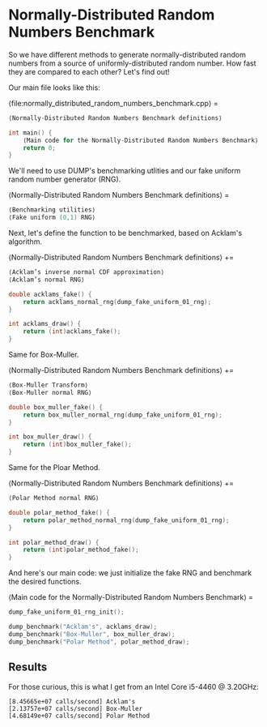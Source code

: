 # Normally-Distributed Random Numbers Benchmark

So we have different methods to generate normally-distributed random numbers from a source of uniformly-distributed random number. How fast they are compared to each other? Let's find out!

Our main file looks like this:

⟨file:normally_distributed_random_numbers_benchmark.cpp⟩ =
```C++
⟨Normally-Distributed Random Numbers Benchmark definitions⟩

int main() {
    ⟨Main code for the Normally-Distributed Random Numbers Benchmark⟩
    return 0;
}
```

We'll need to use DUMP's benchmarking utlities and our fake uniform random number generator (RNG).

⟨Normally-Distributed Random Numbers Benchmark definitions⟩ =
```C++
⟨Benchmarking utilities⟩
⟨Fake uniform (0,1) RNG⟩
```

Next, let's define the function to be benchmarked, based on Acklam's algorithm.

⟨Normally-Distributed Random Numbers Benchmark definitions⟩ +=
```C++
⟨Acklam’s inverse normal CDF approximation⟩
⟨Acklam’s normal RNG⟩

double acklams_fake() {
    return acklams_normal_rng(dump_fake_uniform_01_rng);
}

int acklams_draw() {
    return (int)acklams_fake();
}
```

Same for Box-Muller.

⟨Normally-Distributed Random Numbers Benchmark definitions⟩ +=
```C++
⟨Box-Muller Transform⟩
⟨Box-Muller normal RNG⟩

double box_muller_fake() {
    return box_muller_normal_rng(dump_fake_uniform_01_rng);
}

int box_muller_draw() {
    return (int)box_muller_fake();
}
```

Same for the Ploar Method.

⟨Normally-Distributed Random Numbers Benchmark definitions⟩ +=
```C++
⟨Polar Method normal RNG⟩

double polar_method_fake() {
    return polar_method_normal_rng(dump_fake_uniform_01_rng);
}

int polar_method_draw() {
    return (int)polar_method_fake();
}
```

And here's our main code: we just initialize the fake RNG and benchmark the desired functions.

⟨Main code for the Normally-Distributed Random Numbers Benchmark⟩ =
```C++
dump_fake_uniform_01_rng_init();

dump_benchmark("Acklam's", acklams_draw);
dump_benchmark("Box-Muller", box_muller_draw);
dump_benchmark("Polar Method", polar_method_draw);
```

## Results

For those curious, this is what I get from an Intel Core i5-4460 @ 3.20GHz:

```
[8.45665e+07 calls/second] Acklam's
[2.13757e+07 calls/second] Box-Muller
[4.68149e+07 calls/second] Polar Method
```
